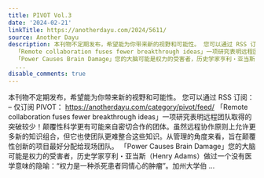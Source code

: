 ```yaml
---
title: PIVOT Vol.3
date: '2024-02-21'
linkTitle: https://anotherdayu.com/2024/5611/
source: Another Dayu
description: 本刊物不定期发布，希望能为你带来新的视野和可能性。 您可以通过 RSS 订阅： &#8211; 仅订阅 PIVOT： https://anotherdayu.com/category/pivot/feed/
  「Remote collaboration fuses fewer breakthrough ideas」一项研究表明远程团队取得的突破较少！颠覆性科学更有可能来自密切合作的团体。虽然远程协作原则上允许更多新的知识组合，但它也使团队更难整合这些知识。从管理的角度来看，旨在颠覆性创新的项目最好分配给现场团队。
  「Power Causes Brain Damage」您的大脑可能是权力的受害者，历史学家亨利・亚当斯（Henry Adams）做过一个没有医学意味的隐喻：“权力是一种杀死患者同情心的肿瘤”。加州大学伯
  ...
disable_comments: true
---
```

本刊物不定期发布，希望能为你带来新的视野和可能性。 您可以通过 RSS 订阅： &#8211; 仅订阅 PIVOT： https://anotherdayu.com/category/pivot/feed/ 「Remote collaboration fuses fewer breakthrough ideas」一项研究表明远程团队取得的突破较少！颠覆性科学更有可能来自密切合作的团体。虽然远程协作原则上允许更多新的知识组合，但它也使团队更难整合这些知识。从管理的角度来看，旨在颠覆性创新的项目最好分配给现场团队。 「Power Causes Brain Damage」您的大脑可能是权力的受害者，历史学家亨利・亚当斯（Henry Adams）做过一个没有医学意味的隐喻：“权力是一种杀死患者同情心的肿瘤”。加州大学伯 ...